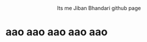 <html>
  <head>
    <title>Jiban</title>
  </head>
  <body>
    <center>Its me Jiban Bhandari github page</center>
    <h1>
      aao aao aao aao aao 
    </h1
  </body>
</html>
